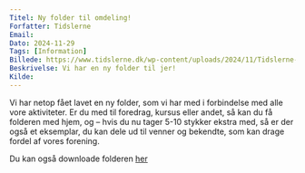 ```yaml
---
Titel: Ny folder til omdeling!
Forfatter: Tidslerne
Email:
Dato: 2024-11-29
Tags: [Information]
Billede: https://www.tidslerne.dk/wp-content/uploads/2024/11/Tidslerne-folder-2024-grafik-560x416.jpg
Beskrivelse: Vi har en ny folder til jer!
Kilde:
---
```


Vi har netop fået lavet en ny folder, som vi har med i forbindelse med alle vore aktiviteter. Er du med til foredrag, kursus eller andet, så kan du få folderen med hjem, og – hvis du nu tager 5-10 stykker ekstra med, så er der også et eksemplar, du kan dele ud til venner og bekendte, som kan drage fordel af vores forening.

Du kan også downloade folderen [her](link)